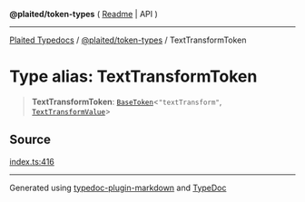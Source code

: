 **@plaited/token-types** ( [Readme](../README.md) \| API )

***

[Plaited Typedocs](../../../modules.md) / [@plaited/token-types](../modules.md) / TextTransformToken

# Type alias: TextTransformToken

> **TextTransformToken**: [`BaseToken`](BaseToken.md)\<`"textTransform"`, [`TextTransformValue`](TextTransformValue.md)\>

## Source

[index.ts:416](https://github.com/plaited/plaited/blob/b0dd907/libs/token-types/src/index.ts#L416)

***

Generated using [typedoc-plugin-markdown](https://www.npmjs.com/package/typedoc-plugin-markdown) and [TypeDoc](https://typedoc.org/)
